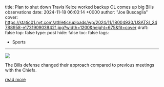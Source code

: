 title: Plan to shut down Travis Kelce worked backup OL comes up big Bills observations
date: 2024-11-18 06:03:14 +0000
author: "Joe Buscaglia"
cover: https://static01.nyt.com/athletic/uploads/wp/2024/11/18004930/USATSI_24788958-e1731909038421.jpg?width=1200&height=675&fit=cover
draft: false
top: false
type: post
hide: false
toc: false
tags:
  - Sports
---

![](https://static01.nyt.com/athletic/uploads/wp/2024/11/18004930/USATSI_24788958-e1731909038421.jpg?width=1200&height=675&fit=cover)

The Bills defense changed their approach compared to previous meetings with the Chiefs.

[read more](https://www.nytimes.com/athletic/5928864/2024/11/18/bills-chiefs-travis-kelce-defense/)

